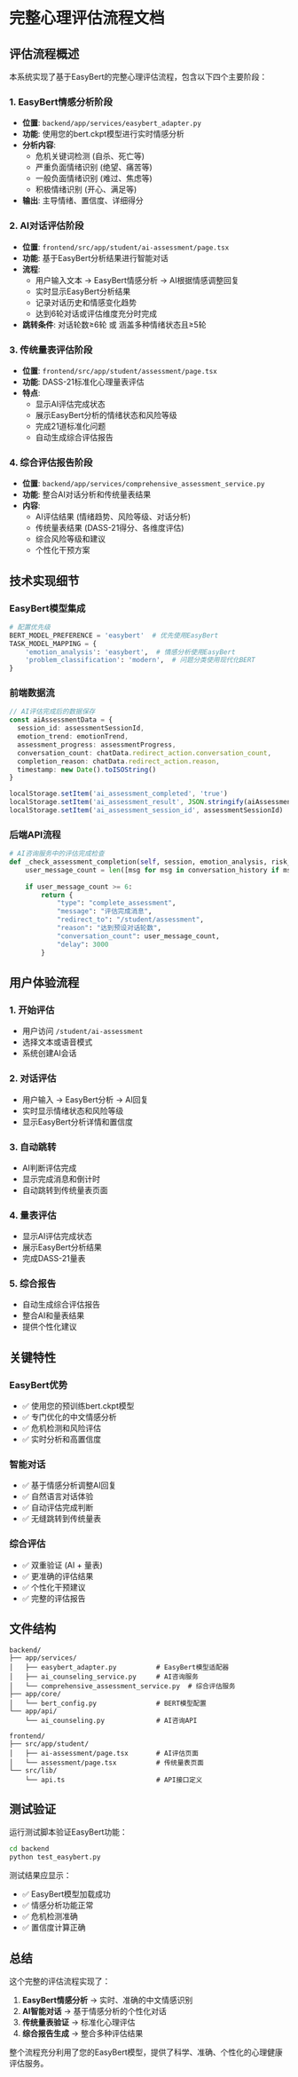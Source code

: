 # 完整心理评估流程文档

## 评估流程概述

本系统实现了基于EasyBert的完整心理评估流程，包含以下四个主要阶段：

### 1. EasyBert情感分析阶段
- **位置**: `backend/app/services/easybert_adapter.py`
- **功能**: 使用您的bert.ckpt模型进行实时情感分析
- **分析内容**:
  - 危机关键词检测 (自杀、死亡等)
  - 严重负面情绪识别 (绝望、痛苦等)
  - 一般负面情绪识别 (难过、焦虑等)
  - 积极情绪识别 (开心、满足等)
- **输出**: 主导情绪、置信度、详细得分

### 2. AI对话评估阶段
- **位置**: `frontend/src/app/student/ai-assessment/page.tsx`
- **功能**: 基于EasyBert分析结果进行智能对话
- **流程**:
  - 用户输入文本 → EasyBert情感分析 → AI根据情感调整回复
  - 实时显示EasyBert分析结果
  - 记录对话历史和情感变化趋势
  - 达到6轮对话或评估维度充分时完成
- **跳转条件**: 对话轮数≥6轮 或 涵盖多种情绪状态且≥5轮

### 3. 传统量表评估阶段
- **位置**: `frontend/src/app/student/assessment/page.tsx`
- **功能**: DASS-21标准化心理量表评估
- **特点**:
  - 显示AI评估完成状态
  - 展示EasyBert分析的情绪状态和风险等级
  - 完成21道标准化问题
  - 自动生成综合评估报告

### 4. 综合评估报告阶段
- **位置**: `backend/app/services/comprehensive_assessment_service.py`
- **功能**: 整合AI对话分析和传统量表结果
- **内容**:
  - AI评估结果 (情绪趋势、风险等级、对话分析)
  - 传统量表结果 (DASS-21得分、各维度评估)
  - 综合风险等级和建议
  - 个性化干预方案

## 技术实现细节

### EasyBert模型集成
```python
# 配置优先级
BERT_MODEL_PREFERENCE = 'easybert'  # 优先使用EasyBert
TASK_MODEL_MAPPING = {
    'emotion_analysis': 'easybert',  # 情感分析使用EasyBert
    'problem_classification': 'modern',  # 问题分类使用现代化BERT
}
```

### 前端数据流
```typescript
// AI评估完成后的数据保存
const aiAssessmentData = {
  session_id: assessmentSessionId,
  emotion_trend: emotionTrend,
  assessment_progress: assessmentProgress,
  conversation_count: chatData.redirect_action.conversation_count,
  completion_reason: chatData.redirect_action.reason,
  timestamp: new Date().toISOString()
}

localStorage.setItem('ai_assessment_completed', 'true')
localStorage.setItem('ai_assessment_result', JSON.stringify(aiAssessmentData))
localStorage.setItem('ai_assessment_session_id', assessmentSessionId)
```

### 后端API流程
```python
# AI咨询服务中的评估完成检查
def _check_assessment_completion(self, session, emotion_analysis, risk_assessment):
    user_message_count = len([msg for msg in conversation_history if msg.get("role") == "user"])
    
    if user_message_count >= 6:
        return {
            "type": "complete_assessment",
            "message": "评估完成消息",
            "redirect_to": "/student/assessment",
            "reason": "达到预设对话轮数",
            "conversation_count": user_message_count,
            "delay": 3000
        }
```

## 用户体验流程

### 1. 开始评估
- 用户访问 `/student/ai-assessment`
- 选择文本或语音模式
- 系统创建AI会话

### 2. 对话评估
- 用户输入 → EasyBert分析 → AI回复
- 实时显示情绪状态和风险等级
- 显示EasyBert分析详情和置信度

### 3. 自动跳转
- AI判断评估完成
- 显示完成消息和倒计时
- 自动跳转到传统量表页面

### 4. 量表评估
- 显示AI评估完成状态
- 展示EasyBert分析结果
- 完成DASS-21量表

### 5. 综合报告
- 自动生成综合评估报告
- 整合AI和量表结果
- 提供个性化建议

## 关键特性

### EasyBert优势
- ✅ 使用您的预训练bert.ckpt模型
- ✅ 专门优化的中文情感分析
- ✅ 危机检测和风险评估
- ✅ 实时分析和高置信度

### 智能对话
- ✅ 基于情感分析调整AI回复
- ✅ 自然语言对话体验
- ✅ 自动评估完成判断
- ✅ 无缝跳转到传统量表

### 综合评估
- ✅ 双重验证 (AI + 量表)
- ✅ 更准确的评估结果
- ✅ 个性化干预建议
- ✅ 完整的评估报告

## 文件结构

```
backend/
├── app/services/
│   ├── easybert_adapter.py          # EasyBert模型适配器
│   ├── ai_counseling_service.py     # AI咨询服务
│   └── comprehensive_assessment_service.py  # 综合评估服务
├── app/core/
│   └── bert_config.py               # BERT模型配置
└── app/api/
    └── ai_counseling.py             # AI咨询API

frontend/
├── src/app/student/
│   ├── ai-assessment/page.tsx       # AI评估页面
│   └── assessment/page.tsx          # 传统量表页面
└── src/lib/
    └── api.ts                       # API接口定义
```

## 测试验证

运行测试脚本验证EasyBert功能：
```bash
cd backend
python test_easybert.py
```

测试结果应显示：
- ✅ EasyBert模型加载成功
- ✅ 情感分析功能正常
- ✅ 危机检测准确
- ✅ 置信度计算正确

## 总结

这个完整的评估流程实现了：
1. **EasyBert情感分析** → 实时、准确的中文情感识别
2. **AI智能对话** → 基于情感分析的个性化对话
3. **传统量表验证** → 标准化心理评估
4. **综合报告生成** → 整合多种评估结果

整个流程充分利用了您的EasyBert模型，提供了科学、准确、个性化的心理健康评估服务。
